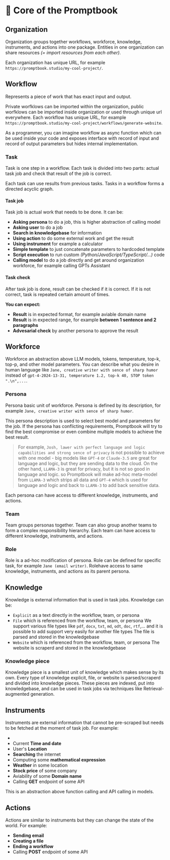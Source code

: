 # 💙 Core of the Promptbook

## Organization

Organization groups together workflows, workforce, knowledge, instruments, and actions into one package. Entities in one organization can share resources _(= import resources from each other)_.

Each organization has unique URL, for example `https://promptbook.studio/my-cool-project/`.

## Workflow

Represents a piece of work that has exact input and output.

Private worfklows can be imported within the organization, public worfklows can be imported inside organization or used through unique url everywhere. Each workflow has unique URL, for example `https://promptbook.studio/my-cool-project/workflows/generate-website`.

As a programmer, you can imagine workflow as async function which can be used inside your code and exposes interface with record of input and record of output parameters but hides internal implementation.

### Task

Task is one step in a workflow. Each task is divided into two parts: actual task job and check that result of the job is correct.

Each task can use results from previous tasks. Tasks in a workflow forms a directed acyclic graph.

#### Task job

Task job is actual work that needs to be done. It can be:

-   **Asking persona** to do a job, this is higher abstraction of calling model
-   **Asking user** to do a job
-   **Search in knowledgebase** for information
-   **Using action** to do some external work and get the result
-   **Using instrument** for example a calculator
-   **Simple template** to just concatenate parameters to hardcoded template
-   **Script execution** to run custom _(Python/JavaScript/TypeScript/...)_ code
-   **Calling model** to do a job directly and get around organization workforce, for example calling GPTs Assistant

#### Task check

After task job is done, result can be checked if it is correct. If it is not correct, task is repeated certain amount of times.

**You can expect:**

-   **Result** is in expected format, for example aviable domain name
-   **Result** is in expected range, for example **between 1 sentence and 2 paragraphs**
-   **Advesarial check** by another persona to approve the result

## Workforce

Workforce an abstraction above LLM models, tokens, temperature, top-k, top-p, and other model parameters.
You can describe what you desire in human language like `Jane, creative writer with sence of sharp humor` instead of `gpt-4-2024-13-31, temperature 1.2, top-k 40, STOP token ".\n",...`.

### Persona

Persona basic unit of workforce. Persona is defined by its description, for example `Jane, creative writer with sence of sharp humor`.

This persona description is used to select best model and parameters for the job. If the persona has conflicting requirements, Promptbook will try to find the best compromise or even combine multiple models to achieve the best result.

> For example, `Josh, lawer with perfect language and logic capabilities and strong sence of privacy` is not possible to achieve with one model - big models like `GPT-4` or `Claude-3.5` are great for language and logic, but they are sending data to the cloud. On the other hand, `LLAMA-3` is great for privacy, but it is not so good in language and logic. so Promptbook will make ad-hoc meta-model from `LLAMA-3` which strips all data and `GPT-4` which is used for language and logic and back to `LLAMA-3` to add back sensitive data.

Each persona can have access to different knowledge, instruments, and actions.

### Team

Team groups personas together. Team can also group another teams to form a complex responsibility hierarchy.
Each team can have access to different knowledge, instruments, and actions.

### Role

Role is a ad-hoc modification of persona. Role can be defined for specific task, for example `Jane (email writer)`.
Rolehave access to same knowledge, instruments, and actions as its parent persona.

## Knowledge

Knowledge is external information that is used in task jobs. Knowledge can be:

-   `Explicit` as a text directly in the workflow, team, or persona
-   `File` which is referenced from the workflow, team, or persona
    We support various file types like `pdf`, `docx`, `txt`, `md`, `odt`, `doc`, `rtf`,... and it is possible to add support very easily for another file types
    The file is parsed and stored in the knowledgebase
-   `Website` which is referenced from the workflow, team, or persona
    The website is scraperd and stored in the knowledgebase

### Knowledge piece

Knowledge piece is a smallest unit of knowledge which makes sense by its own. Every type of knowledge explicit, file, or website is parsed/scraperd and divided into knowledge pieces. These pieces are indexed, put into knowledgebase, and can be used in task jobs via techniques like Retrieval-augmented generation.

## Instruments

Instruments are external information that cannot be pre-scraped but needs to be fetched at the moment of task job. For example:

-
-   Current **Time and date**
-   User's **Location**
-   **Searching** the internet
-   Computing some **mathematical expression**
-   **Weather** in some location
-   **Stock price** of some company
-   Aviability of some **Domain name**
-   Calling **GET** endpoint of some API

This is an abstraction above function calling and API calling in models.

## Actions

Actions are similar to instruments but they can change the state of the world. For example:

-   **Sending email**
-   **Creating a file**
-   **Ending a workflow**
-   Calling **POST** endpoint of some API
